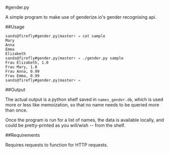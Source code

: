 #gender.py

A simple program to make use of genderize.io's gender recognising api.

##Usage

```shell
sands@firefly#gender.py|master⚡ ⇒ cat sample 
Mary
Anna
Emma
Elizabeth
sands@firefly#gender.py|master⚡ ⇒ ./gender.py sample 
Frau Elizabeth, 1.0
Frau Mary, 1.0
Frau Anna, 0.99
Frau Emma, 0.99
sands@firefly#gender.py|master⚡ ⇒ 
```

##Output

The actual output is a python shelf saved in `names_gender.db`, which is used more or less like memoization, so that no name needs to be queried more than once.

Once the program is run for a list of names, the data is available locally, and could be pretty-printed as you will/wish -- from the shelf.

##Requirements

Requires requests to function for HTTP requests.
